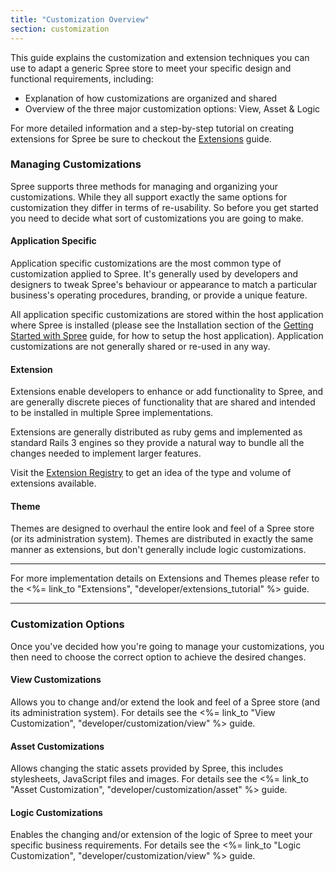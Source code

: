 ```yaml
---
title: "Customization Overview"
section: customization
---
```


This guide explains the customization and extension techniques you can
use to adapt a generic Spree store to meet your specific design and
functional requirements, including:

-   Explanation of how customizations are organized and shared
-   Overview of the three major customization options: View, Asset &
    Logic

For more detailed information and a step-by-step tutorial on creating
extensions for Spree be sure to checkout the
[Extensions](extensions_tutorial.html) guide.

### Managing Customizations

Spree supports three methods for managing and organizing your
customizations. While they all support exactly the same options for
customization they differ in terms of re-usability. So before you get
started you need to decide what sort of customizations you are going to
make.

#### Application Specific

Application specific customizations are the most common type of
customization applied to Spree. It's generally used by developers and
designers to tweak Spree's behaviour or appearance to match a particular
business's operating procedures, branding, or provide a unique feature.

All application specific customizations are stored within the host
application where Spree is installed (please see the Installation
section of the [Getting Started with Spree](getting_started_tutorial.html) guide,
for how to setup the host application). Application customizations are
not generally shared or re-used in any way.

#### Extension

Extensions enable developers to enhance or add functionality to Spree,
and are generally discrete pieces of functionality that are shared and
intended to be installed in multiple Spree implementations.

Extensions are generally distributed as ruby gems and implemented as
standard Rails 3 engines so they provide a natural way to bundle all the
changes needed to implement larger features.

Visit the [Extension Registry](http://spreecommerce.com/extensions) to
get an idea of the type and volume of extensions available.

#### Theme

Themes are designed to overhaul the entire look and feel of a Spree
store (or its administration system). Themes are distributed in exactly
the same manner as extensions, but don't generally include logic
customizations.

***
For more implementation details on Extensions and Themes please
refer to the <%= link_to "Extensions", "developer/extensions_tutorial" %> guide.
***

### Customization Options

Once you've decided how you're going to manage your customizations, you
then need to choose the correct option to achieve the desired changes.

#### View Customizations

Allows you to change and/or extend the look and feel of a Spree store (and its administration system). For details see the <%= link_to "View Customization", "developer/customization/view" %> guide.

#### Asset Customizations

Allows changing the static assets provided by Spree, this includes
stylesheets, JavaScript files and images. For details see the <%= link_to "Asset Customization", "developer/customization/asset" %> guide.

#### Logic Customizations

Enables the changing and/or extension of the logic of Spree to meet your
specific business requirements. For details see the <%= link_to "Logic Customization", "developer/customization/view" %> guide.
